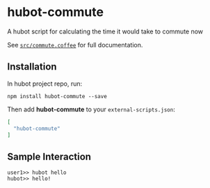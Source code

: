 # hubot-commute

A hubot script for calculating the time it would take to commute now

See [`src/commute.coffee`](src/commute.coffee) for full documentation.

## Installation

In hubot project repo, run:

`npm install hubot-commute --save`

Then add **hubot-commute** to your `external-scripts.json`:

```json
[
  "hubot-commute"
]
```

## Sample Interaction

```
user1>> hubot hello
hubot>> hello!
```
